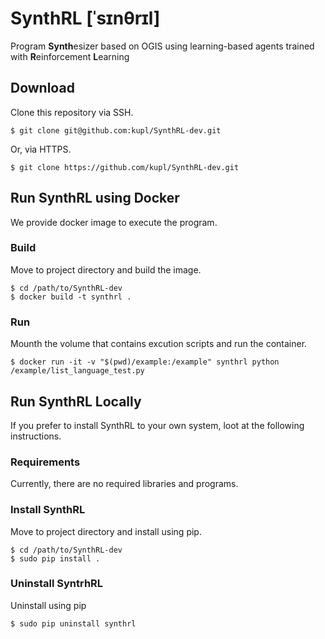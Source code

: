 # SynthRL [ˈsɪnθrɪl]
Program **Synth**esizer based on OGIS using learning-based agents trained with **R**einforcement **L**earning 

## Download
Clone this repository via SSH.
```
$ git clone git@github.com:kupl/SynthRL-dev.git
```
Or, via HTTPS.
```
$ git clone https://github.com/kupl/SynthRL-dev.git
```

## Run SynthRL using Docker
We provide docker image to execute the program.

### Build
Move to project directory and build the image.
```
$ cd /path/to/SynthRL-dev
$ docker build -t synthrl .
```

### Run
Mounth the volume that contains excution scripts and run the container.
```
$ docker run -it -v "$(pwd)/example:/example" synthrl python /example/list_language_test.py
```

## Run SynthRL Locally
If you prefer to install SynthRL to your own system, loot at the following instructions.

### Requirements
Currently, there are no required libraries and programs.

### Install SynthRL
Move to project directory and install using pip.
```
$ cd /path/to/SynthRL-dev
$ sudo pip install .
```

### Uninstall SyntrhRL
Uninstall using pip
```
$ sudo pip uninstall synthrl
```
